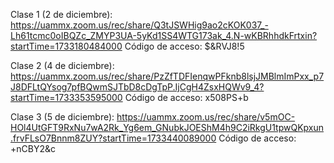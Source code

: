 Clase 1 (2 de diciembre):
https://uammx.zoom.us/rec/share/Q3tJSWHig9ao2cKOK037_-Lh61tcmc0oIBQZc_ZMYP3UA-5yKd1SS4WTG173ak_4.N-wKBRhhdkFrtxin?startTime=1733180484000
Código de acceso: $&RVJ8!5


Clase 2 (4 de diciembre):
https://uammx.zoom.us/rec/share/PzZfTDFIenqwPFknb8lsjJMBlmImPxx_p7J8DFLtQYsog7pfBQwmSJTbD8cDgTpP.IjCgH4ZsxHQWv9_4?startTime=1733353595000
Código de acceso: x508PS+b


Clase 3 (5 de diciembre):
https://uammx.zoom.us/rec/share/v5mOC-HOl4UtGFT9RxNu7wA2Rk_Yg6em_GNubkJOEShM4h9C2iRkgU1tpwQKpxun.frvFLsO7Bnnm8ZUY?startTime=1733440089000
Código de acceso: +nCBY2&c

